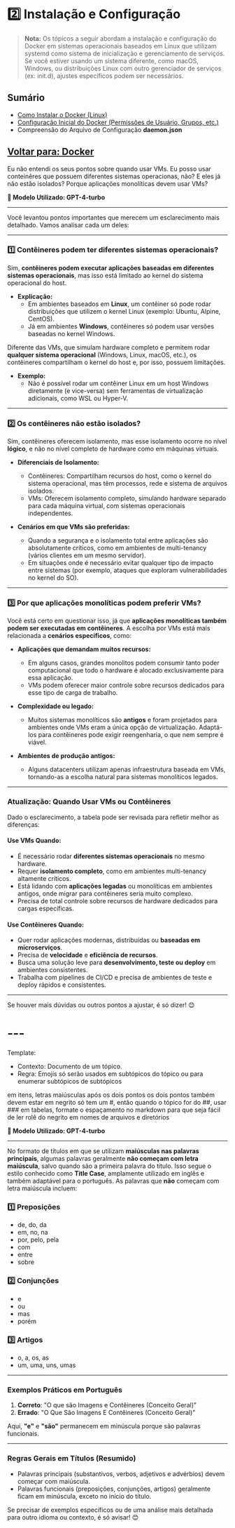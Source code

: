 # 2️⃣ Instalação e Configuração

> **Nota:** Os tópicos a seguir abordam a instalação e configuração do Docker em sistemas operacionais baseados em Linux que utilizam systemd como sistema de inicialização e gerenciamento de serviços. Se você estiver usando um sistema diferente, como macOS, Windows, ou distribuições Linux com outro gerenciador de serviços (ex: init.d), ajustes específicos podem ser necessários.

## Sumário

- [Como Instalar o Docker (Linux)](./1-como-instalar-docker.md)
- [Configuração Inicial do Docker (Permissões de Usuário, Grupos, etc.)](./2-configuracao-inicial-docker.md)
- Compreensão do Arquivo de Configuração **daemon.json**

## [ Voltar para: Docker ](../docker.md)

Eu não entendi os seus pontos sobre quando usar VMs. Eu posso usar conteinêres que possuem diferentes sistemas operacionas, não? E eles já não estão isolados? Porque aplicações monolíticas devem usar VMs?

**🧠 Modelo Utilizado: GPT-4-turbo**

---

Você levantou pontos importantes que merecem um esclarecimento mais detalhado. Vamos analisar cada um deles:  

---

### 1️⃣ **Contêineres podem ter diferentes sistemas operacionais?**  
Sim, **contêineres podem executar aplicações baseadas em diferentes sistemas operacionais**, mas isso está limitado ao kernel do sistema operacional do host.  

- **Explicação:**  
  - Em ambientes baseados em **Linux**, um contêiner só pode rodar distribuições que utilizem o kernel Linux (exemplo: Ubuntu, Alpine, CentOS).  
  - Já em ambientes **Windows**, contêineres só podem usar versões baseadas no kernel Windows.  

Diferente das VMs, que simulam hardware completo e permitem rodar **qualquer sistema operacional** (Windows, Linux, macOS, etc.), os contêineres compartilham o kernel do host e, por isso, possuem limitações.  

- **Exemplo:**  
  - Não é possível rodar um contêiner Linux em um host Windows diretamente (e vice-versa) sem ferramentas de virtualização adicionais, como WSL ou Hyper-V.

---

### 2️⃣ **Os contêineres não estão isolados?**
Sim, contêineres oferecem isolamento, mas esse isolamento ocorre no nível **lógico**, e não no nível completo de hardware como em máquinas virtuais.  

- **Diferenciais de Isolamento:**  
  - Contêineres: Compartilham recursos do host, como o kernel do sistema operacional, mas têm processos, rede e sistema de arquivos isolados.  
  - VMs: Oferecem isolamento completo, simulando hardware separado para cada máquina virtual, com sistemas operacionais independentes.  

- **Cenários em que VMs são preferidas:**  
  - Quando a segurança e o isolamento total entre aplicações são absolutamente críticos, como em ambientes de multi-tenancy (vários clientes em um mesmo servidor).  
  - Em situações onde é necessário evitar qualquer tipo de impacto entre sistemas (por exemplo, ataques que exploram vulnerabilidades no kernel do SO).

---

### 3️⃣ **Por que aplicações monolíticas podem preferir VMs?**
Você está certo em questionar isso, já que **aplicações monolíticas também podem ser executadas em contêineres**. A escolha por VMs está mais relacionada a **cenários específicos**, como:  

- **Aplicações que demandam muitos recursos:**  
  - Em alguns casos, grandes monolitos podem consumir tanto poder computacional que todo o hardware é alocado exclusivamente para essa aplicação.  
  - VMs podem oferecer maior controle sobre recursos dedicados para esse tipo de carga de trabalho.  

- **Complexidade ou legado:**  
  - Muitos sistemas monolíticos são **antigos** e foram projetados para ambientes onde VMs eram a única opção de virtualização. Adaptá-los para contêineres pode exigir reengenharia, o que nem sempre é viável.  

- **Ambientes de produção antigos:**  
  - Alguns datacenters utilizam apenas infraestrutura baseada em VMs, tornando-as a escolha natural para sistemas monolíticos legados.

---

### **Atualização: Quando Usar VMs ou Contêineres**
Dado o esclarecimento, a tabela pode ser revisada para refletir melhor as diferenças:  

#### **Use VMs Quando:**
- É necessário rodar **diferentes sistemas operacionais** no mesmo hardware.  
- Requer **isolamento completo**, como em ambientes multi-tenancy altamente críticos.  
- Está lidando com **aplicações legadas** ou monolíticas em ambientes antigos, onde migrar para contêineres seria muito complexo.  
- Precisa de total controle sobre recursos de hardware dedicados para cargas específicas.  

#### **Use Contêineres Quando:**
- Quer rodar aplicações modernas, distribuídas ou **baseadas em microserviços**.  
- Precisa de **velocidade** e **eficiência de recursos**.  
- Busca uma solução leve para **desenvolvimento, teste ou deploy** em ambientes consistentes.  
- Trabalha com pipelines de CI/CD e precisa de ambientes de teste e deploy rápidos e consistentes.

---

Se houver mais dúvidas ou outros pontos a ajustar, é só dizer! 😊

# ---

Template:

- Contexto: Documento de um tópico.
- Regra: Emojis só serão usados em subtópicos do tópico ou para enumerar subtópicos de subtópicos

em itens, letras maiúsculas após os dois pontos
os dois pontos também devem estar em negrito
só tem um #, então quando o tópico for do ##, usar ###
em tabelas, formate o espaçamento no markdown para que seja fácil de ler
rolê do negrito em nomes de arquivos e diretórios



**🧠 Modelo Utilizado: GPT-4-turbo**

---

No formato de títulos em que se utilizam **maiúsculas nas palavras principais**, algumas palavras geralmente **não começam com letra maiúscula**, salvo quando são a primeira palavra do título. Isso segue o estilo conhecido como **Title Case**, amplamente utilizado em inglês e também adaptável para o português. As palavras que **não** começam com letra maiúscula incluem:

### 1️⃣ **Preposições**  
- de, do, da  
- em, no, na  
- por, pelo, pela  
- com  
- entre  
- sobre  

### 2️⃣ **Conjunções**  
- e  
- ou  
- mas  
- porém  

### 3️⃣ **Artigos**  
- o, a, os, as  
- um, uma, uns, umas  

---

### **Exemplos Práticos em Português**  
1. **Correto**: "O que são Imagens e Contêineres (Conceito Geral)"  
2. **Errado**: "O Que São Imagens E Contêineres (Conceito Geral)"  

Aqui, **"e"** e **"são"** permanecem em minúscula porque são palavras funcionais.  

---

### **Regras Gerais em Títulos (Resumido)**  
- Palavras principais (substantivos, verbos, adjetivos e advérbios) devem começar com maiúscula.  
- Palavras funcionais (preposições, conjunções, artigos) geralmente ficam em minúscula, exceto no início do título.  

Se precisar de exemplos específicos ou de uma análise mais detalhada para outro idioma ou contexto, é só avisar! 😊